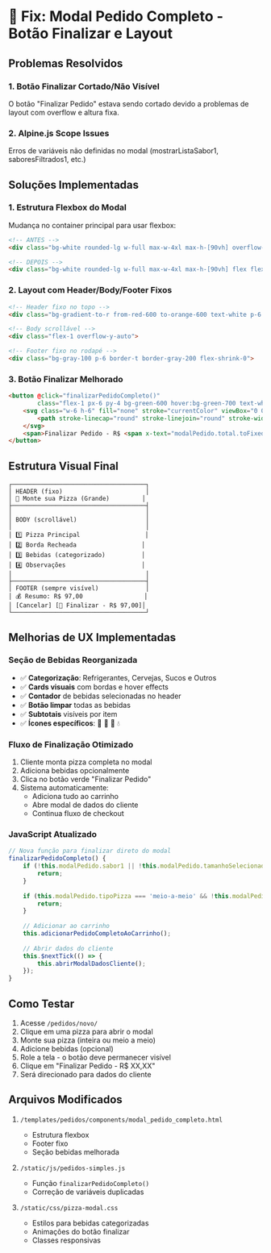 # 🔧 Fix: Modal Pedido Completo - Botão Finalizar e Layout

## Problemas Resolvidos

### 1. **Botão Finalizar Cortado/Não Visível**
O botão "Finalizar Pedido" estava sendo cortado devido a problemas de layout com overflow e altura fixa.

### 2. **Alpine.js Scope Issues**
Erros de variáveis não definidas no modal (mostrarListaSabor1, saboresFiltrados1, etc.)

## Soluções Implementadas

### 1. **Estrutura Flexbox do Modal**
Mudança no container principal para usar flexbox:
```html
<!-- ANTES -->
<div class="bg-white rounded-lg w-full max-w-4xl max-h-[90vh] overflow-hidden shadow-2xl">

<!-- DEPOIS -->
<div class="bg-white rounded-lg w-full max-w-4xl max-h-[90vh] flex flex-col shadow-2xl">
```

### 2. **Layout com Header/Body/Footer Fixos**
```html
<!-- Header fixo no topo -->
<div class="bg-gradient-to-r from-red-600 to-orange-600 text-white p-6 flex-shrink-0">

<!-- Body scrollável -->
<div class="flex-1 overflow-y-auto">

<!-- Footer fixo no rodapé -->
<div class="bg-gray-100 p-6 border-t border-gray-200 flex-shrink-0">
```

### 3. **Botão Finalizar Melhorado**
```html
<button @click="finalizarPedidoCompleto()" 
        class="flex-1 px-6 py-4 bg-green-600 hover:bg-green-700 text-white font-bold text-lg rounded-lg transition-all transform hover:scale-105 shadow-lg flex items-center justify-center gap-2">
    <svg class="w-6 h-6" fill="none" stroke="currentColor" viewBox="0 0 24 24">
        <path stroke-linecap="round" stroke-linejoin="round" stroke-width="2" d="M3 3h2l.4 2M7 13h10l4-8H5.4M7 13L5.4 5M7 13l-2.293 2.293c-.63.63-.184 1.707.707 1.707H17m0 0a2 2 0 100 4 2 2 0 000-4zm-8 2a2 2 0 11-4 0 2 2 0 014 0z"></path>
    </svg>
    <span>Finalizar Pedido - R$ <span x-text="modalPedido.total.toFixed(2)"></span></span>
</button>
```

## Estrutura Visual Final

```
┌─────────────────────────────────────┐
│ HEADER (fixo)                       │
│ 🍕 Monte sua Pizza (Grande)         │
├─────────────────────────────────────┤
│                                     │
│ BODY (scrollável)                   │
│                                     │
│ 1️⃣ Pizza Principal                  │
│ 2️⃣ Borda Recheada                  │
│ 3️⃣ Bebidas (categorizado)          │
│ 4️⃣ Observações                     │
│                                     │
├─────────────────────────────────────┤
│ FOOTER (sempre visível)             │
│ 💰 Resumo: R$ 97,00                 │
│ [Cancelar] [🛒 Finalizar - R$ 97,00]│
└─────────────────────────────────────┘
```

## Melhorias de UX Implementadas

### Seção de Bebidas Reorganizada
- ✅ **Categorização**: Refrigerantes, Cervejas, Sucos e Outros
- ✅ **Cards visuais** com bordas e hover effects
- ✅ **Contador** de bebidas selecionadas no header
- ✅ **Botão limpar** todas as bebidas
- ✅ **Subtotais** visíveis por item
- ✅ **Ícones específicos**: 🥤 🍺 🧃 💧

### Fluxo de Finalização Otimizado
1. Cliente monta pizza completa no modal
2. Adiciona bebidas opcionalmente
3. Clica no botão verde "Finalizar Pedido"
4. Sistema automaticamente:
   - Adiciona tudo ao carrinho
   - Abre modal de dados do cliente
   - Continua fluxo de checkout

### JavaScript Atualizado
```javascript
// Nova função para finalizar direto do modal
finalizarPedidoCompleto() {
    if (!this.modalPedido.sabor1 || !this.modalPedido.tamanhoSelecionado) {
        return;
    }
    
    if (this.modalPedido.tipoPizza === 'meio-a-meio' && !this.modalPedido.sabor2) {
        return;
    }
    
    // Adicionar ao carrinho
    this.adicionarPedidoCompletoAoCarrinho();
    
    // Abrir dados do cliente
    this.$nextTick(() => {
        this.abrirModalDadosCliente();
    });
}
```

## Como Testar

1. Acesse `/pedidos/novo/`
2. Clique em uma pizza para abrir o modal
3. Monte sua pizza (inteira ou meio a meio)
4. Adicione bebidas (opcional)
5. Role a tela - o botão deve permanecer visível
6. Clique em "Finalizar Pedido - R$ XX,XX"
7. Será direcionado para dados do cliente

## Arquivos Modificados

1. `/templates/pedidos/components/modal_pedido_completo.html`
   - Estrutura flexbox
   - Footer fixo
   - Seção bebidas melhorada

2. `/static/js/pedidos-simples.js`
   - Função `finalizarPedidoCompleto()`
   - Correção de variáveis duplicadas

3. `/static/css/pizza-modal.css`
   - Estilos para bebidas categorizadas
   - Animações do botão finalizar
   - Classes responsivas